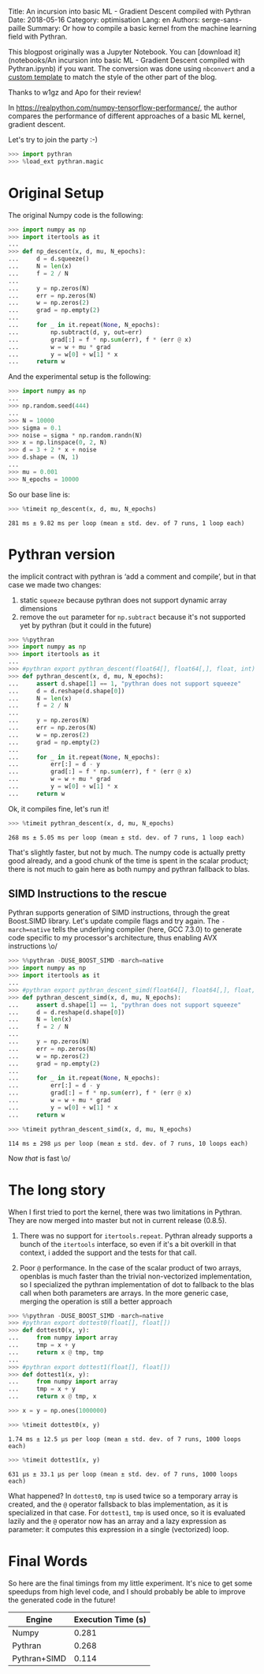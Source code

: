 Title: An incursion into basic ML - Gradient Descent compiled with Pythran
Date: 2018-05-16
Category: optimisation
Lang: en
Authors: serge-sans-paille
Summary: Or how to compile a basic kernel from the machine learning field with Pythran.

This blogpost originally was a Jupyter Notebook. You can [download it](notebooks/An incursion into basic ML - Gradient Descent compiled with Pythran.ipynb) if you want. The conversion was done using ``nbconvert`` and a [custom template](notebooks/nbmarkdown.tpl) to match the style of the other part of the blog.

Thanks to w1gz and Apo for their review!

In https://realpython.com/numpy-tensorflow-performance/, the author compares the performance of different approaches of a basic ML kernel, gradient descent. 

Let's try to join the party :-) 


```python
>>> import pythran
>>> %load_ext pythran.magic
```

Original Setup
=========

The original Numpy code is the following:


```python
>>> import numpy as np
>>> import itertools as it
... 
>>> def np_descent(x, d, mu, N_epochs):
...     d = d.squeeze()
...     N = len(x)
...     f = 2 / N
... 
...     y = np.zeros(N)
...     err = np.zeros(N)
...     w = np.zeros(2)
...     grad = np.empty(2)
... 
...     for _ in it.repeat(None, N_epochs):
...         np.subtract(d, y, out=err)
...         grad[:] = f * np.sum(err), f * (err @ x)
...         w = w + mu * grad
...         y = w[0] + w[1] * x
...     return w
```

And the experimental setup is the following: 


```python
>>> import numpy as np
... 
>>> np.random.seed(444)
... 
>>> N = 10000
>>> sigma = 0.1
>>> noise = sigma * np.random.randn(N)
>>> x = np.linspace(0, 2, N)
>>> d = 3 + 2 * x + noise
>>> d.shape = (N, 1)
... 
>>> mu = 0.001
>>> N_epochs = 10000
```

So our base line is:


```python
>>> %timeit np_descent(x, d, mu, N_epochs)
```

    281 ms ± 9.82 ms per loop (mean ± std. dev. of 7 runs, 1 loop each)


Pythran version
=========

the implicit contract with pythran is ‘add a comment and compile’, but in that case we made two changes:

1. static ``squeeze`` because pythran does not support dynamic array dimensions
2. remove the ``out`` parameter for ``np.subtract`` because it's not supported yet by pythran (but it could in the future)


```python
>>> %%pythran
>>> import numpy as np
>>> import itertools as it
... 
>>> #pythran export pythran_descent(float64[], float64[,], float, int)
>>> def pythran_descent(x, d, mu, N_epochs):
...     assert d.shape[1] == 1, "pythran does not support squeeze"
...     d = d.reshape(d.shape[0])
...     N = len(x)
...     f = 2 / N
... 
...     y = np.zeros(N)
...     err = np.zeros(N)
...     w = np.zeros(2)
...     grad = np.empty(2)
... 
...     for _ in it.repeat(None, N_epochs):
...         err[:] = d - y
...         grad[:] = f * np.sum(err), f * (err @ x)
...         w = w + mu * grad
...         y = w[0] + w[1] * x
...     return w
```

Ok, it compiles fine, let's run it!


```python
>>> %timeit pythran_descent(x, d, mu, N_epochs)
```

    268 ms ± 5.05 ms per loop (mean ± std. dev. of 7 runs, 1 loop each)


That's slightly faster, but not by much. The numpy code is actually pretty good already, and a good chunk of the time is spent in the scalar product; there is not much to gain here as both numpy and pythran fallback to blas.

SIMD Instructions to the rescue
------------------------------------

Pythran supports generation of SIMD instructions, through the great Boost.SIMD library. Let's update compile flags and try again. The ``-march=native`` tells the underlying compiler (here, GCC 7.3.0) to generate code specific to my processor's architecture, thus enabling AVX instructions \o/


```python
>>> %%pythran -DUSE_BOOST_SIMD -march=native
>>> import numpy as np
>>> import itertools as it
... 
>>> #pythran export pythran_descent_simd(float64[], float64[,], float, int)
>>> def pythran_descent_simd(x, d, mu, N_epochs):
...     assert d.shape[1] == 1, "pythran does not support squeeze"
...     d = d.reshape(d.shape[0])
...     N = len(x)
...     f = 2 / N
... 
...     y = np.zeros(N)
...     err = np.zeros(N)
...     w = np.zeros(2)
...     grad = np.empty(2)
... 
...     for _ in it.repeat(None, N_epochs):
...         err[:] = d - y
...         grad[:] = f * np.sum(err), f * (err @ x)
...         w = w + mu * grad
...         y = w[0] + w[1] * x
...     return w
```


```python
>>> %timeit pythran_descent_simd(x, d, mu, N_epochs)
```

    114 ms ± 298 µs per loop (mean ± std. dev. of 7 runs, 10 loops each)


Now *that* is fast \o/

The long story
========

When I first tried to port the kernel, there was two limitations in Pythran. They are now merged into master but not in current release (0.8.5).

1. There was no support for ``itertools.repeat``. Pythran already supports a bunch of the ``itertools`` interface, so even if it's a bit overkill in that context, i added the support and the tests for that call.

2. Poor ``@`` performance. In the case of the scalar product of two arrays, openblas is much faster than the trivial non-vectorized implementation, so I specialized the pythran implementation of dot to fallback to the blas call when both parameters are arrays. In the more generic case, merging the operation is still a better approach


```python
>>> %%pythran -DUSE_BOOST_SIMD -march=native
>>> #pythran export dottest0(float[], float[])
>>> def dottest0(x, y):
...     from numpy import array
...     tmp = x + y
...     return x @ tmp, tmp
... 
>>> #pythran export dottest1(float[], float[])
>>> def dottest1(x, y):
...     from numpy import array
...     tmp = x + y
...     return x @ tmp, x
```


```python
>>> x = y = np.ones(1000000)
```


```python
>>> %timeit dottest0(x, y)
```

    1.74 ms ± 12.5 µs per loop (mean ± std. dev. of 7 runs, 1000 loops each)



```python
>>> %timeit dottest1(x, y)
```

    631 µs ± 33.1 µs per loop (mean ± std. dev. of 7 runs, 1000 loops each)


What happened? In ``dottest0``, ``tmp`` is used twice so a temporary array is created, and the ``@`` operator fallsback to blas implementation, as it is specialized in that case. For ``dottest1``, ``tmp`` is used once, so it is evaluated lazily and the ``@`` operator now has an array and a lazy expression as parameter: it computes this expression in a single (vectorized) loop.

Final Words
======

So here are the final timings from my little experiment. It's nice to get some speedups from high level code, and I should probably be able to improve the generated code in the future!

|Engine      | Execution Time (s)
-------------|--------------
|Numpy       | 0.281
|Pythran     | 0.268
|Pythran+SIMD| 0.114

